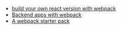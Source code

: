 

* [build your own react version with webpack](http://dev.topheman.com/make-your-react-production-minified-version-with-webpack/)
* [Backend apps with webpack](http://jlongster.com/Backend-Apps-with-Webpack--Part-I)
* [A webpack starter pack](http://krasimirtsonev.com/blog/article/a-modern-react-starter-pack-based-on-webpack)

